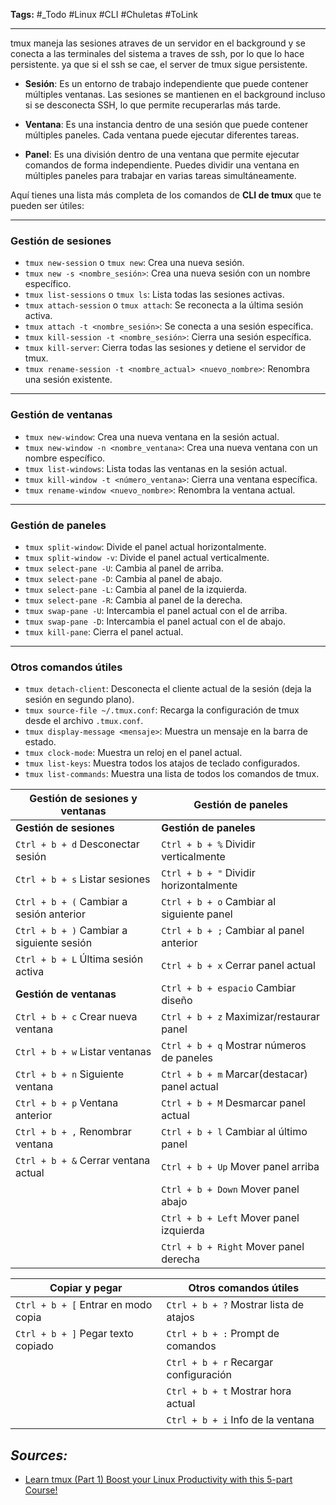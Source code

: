 **Tags:** #_Todo
#Linux #CLI #Chuletas #ToLink 
- - -
tmux maneja las sesiones atraves de un servidor en el background y se conecta a las terminales del sistema a traves de ssh, por lo que lo hace persistente. ya que si el ssh se cae, el server de tmux sigue persistente.

- **Sesión**: Es un entorno de trabajo independiente que puede contener múltiples ventanas. Las sesiones se mantienen en el background incluso si se desconecta SSH, lo que permite recuperarlas más tarde.
  
- **Ventana**: Es una instancia dentro de una sesión que puede contener múltiples paneles. Cada ventana puede ejecutar diferentes tareas.

- **Panel**: Es una división dentro de una ventana que permite ejecutar comandos de forma independiente. Puedes dividir una ventana en múltiples paneles para trabajar en varias tareas simultáneamente.

Aquí tienes una lista más completa de los comandos de **CLI de tmux** que te pueden ser útiles:

---
### **Gestión de sesiones**
- `tmux new-session` o `tmux new`: Crea una nueva sesión.
- `tmux new -s <nombre_sesión>`: Crea una nueva sesión con un nombre específico.
- `tmux list-sessions` o `tmux ls`: Lista todas las sesiones activas.
- `tmux attach-session` o `tmux attach`: Se reconecta a la última sesión activa.
- `tmux attach -t <nombre_sesión>`: Se conecta a una sesión específica.
- `tmux kill-session -t <nombre_sesión>`: Cierra una sesión específica.
- `tmux kill-server`: Cierra todas las sesiones y detiene el servidor de tmux.
- `tmux rename-session -t <nombre_actual> <nuevo_nombre>`: Renombra una sesión existente.

---

### **Gestión de ventanas**
- `tmux new-window`: Crea una nueva ventana en la sesión actual.
- `tmux new-window -n <nombre_ventana>`: Crea una nueva ventana con un nombre específico.
- `tmux list-windows`: Lista todas las ventanas en la sesión actual.
- `tmux kill-window -t <número_ventana>`: Cierra una ventana específica.
- `tmux rename-window <nuevo_nombre>`: Renombra la ventana actual.

---

### **Gestión de paneles**
- `tmux split-window`: Divide el panel actual horizontalmente.
- `tmux split-window -v`: Divide el panel actual verticalmente.
- `tmux select-pane -U`: Cambia al panel de arriba.
- `tmux select-pane -D`: Cambia al panel de abajo.
- `tmux select-pane -L`: Cambia al panel de la izquierda.
- `tmux select-pane -R`: Cambia al panel de la derecha.
- `tmux swap-pane -U`: Intercambia el panel actual con el de arriba.
- `tmux swap-pane -D`: Intercambia el panel actual con el de abajo.
- `tmux kill-pane`: Cierra el panel actual.

---

### **Otros comandos útiles**
- `tmux detach-client`: Desconecta el cliente actual de la sesión (deja la sesión en segundo plano).
- `tmux source-file ~/.tmux.conf`: Recarga la configuración de tmux desde el archivo `.tmux.conf`.
- `tmux display-message <mensaje>`: Muestra un mensaje en la barra de estado.
- `tmux clock-mode`: Muestra un reloj en el panel actual.
- `tmux list-keys`: Muestra todos los atajos de teclado configurados.
- `tmux list-commands`: Muestra una lista de todos los comandos de tmux.

| Gestión de sesiones y ventanas             | Gestión de paneles                            |
| ------------------------------------------ | --------------------------------------------- |
| **Gestión de sesiones**                    | **Gestión de paneles**                        |
| `Ctrl + b + d`  Desconectar sesión         | `Ctrl + b + %`  Dividir verticalmente         |
| `Ctrl + b + s`  Listar sesiones            | `Ctrl + b + "`  Dividir horizontalmente       |
| `Ctrl + b + (`  Cambiar a sesión anterior  | `Ctrl + b + o`  Cambiar al siguiente panel    |
| `Ctrl + b + )`  Cambiar a siguiente sesión | `Ctrl + b + ;`  Cambiar al panel anterior     |
| `Ctrl + b + L`  Última sesión activa       | `Ctrl + b + x`  Cerrar panel actual           |
| **Gestión de ventanas**                    | `Ctrl + b + espacio`  Cambiar diseño          |
| `Ctrl + b + c`  Crear nueva ventana        | `Ctrl + b + z`  Maximizar/restaurar panel     |
| `Ctrl + b + w`  Listar ventanas            | `Ctrl + b + q`  Mostrar números de paneles    |
| `Ctrl + b + n`  Siguiente ventana          | `Ctrl + b + m`  Marcar(destacar) panel actual |
| `Ctrl + b + p`  Ventana anterior           | `Ctrl + b + M`  Desmarcar panel actual        |
| `Ctrl + b + ,`  Renombrar ventana          | `Ctrl + b + l`  Cambiar al último panel       |
| `Ctrl + b + &`  Cerrar ventana actual      | `Ctrl + b + Up`  Mover panel arriba           |
|                                            | `Ctrl + b + Down`  Mover panel abajo          |
|                                            | `Ctrl + b + Left`  Mover panel izquierda      |
|                                            | `Ctrl + b + Right`  Mover panel derecha       |

| Copiar y pegar                       | Otros comandos útiles                   |
| ------------------------------------ | --------------------------------------- |
| `Ctrl + b + [`  Entrar en modo copia | `Ctrl + b + ?`  Mostrar lista de atajos |
| `Ctrl + b + ]`  Pegar texto copiado  | `Ctrl + b + :`  Prompt de comandos      |
|                                      | `Ctrl + b + r`  Recargar configuración  |
|                                      | `Ctrl + b + t`  Mostrar hora actual     |
|                                      | `Ctrl + b + i`  Info de la ventana      |
## ***Sources:***
- [Learn tmux (Part 1) Boost your Linux Productivity with this 5-part Course!](https://www.youtube.com/watch?v=UxbiDtEXuxg&list=PLT98CRl2KxKGiyV1u6wHDV8VwcQdzfuKe)